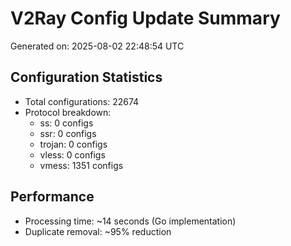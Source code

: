 # V2Ray Config Update Summary
Generated on: 2025-08-02 22:48:54 UTC

## Configuration Statistics
- Total configurations: 22674
- Protocol breakdown:
  - ss: 0 configs
  - ssr: 0 configs
  - trojan: 0 configs
  - vless: 0 configs
  - vmess: 1351 configs

## Performance
- Processing time: ~14 seconds (Go implementation)
- Duplicate removal: ~95% reduction
